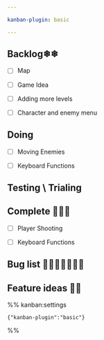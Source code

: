 ```yaml
---

kanban-plugin: basic

---
```


## Backlog❄❄

- [ ] Map
- [ ] Game Idea
- [ ] Adding more levels
- [ ] Character and enemy menu


## Doing

- [ ] Moving Enemies
- [ ] Keyboard Functions


## Testing \ Trialing



## Complete 🎈🎉✨

- [ ] Player Shooting
- [ ] Keyboard Functions


## Bug list 🦋🐛🦟🐜🦗🐝🐞



## Feature ideas 🧐🧐





%% kanban:settings
```
{"kanban-plugin":"basic"}
```
%%